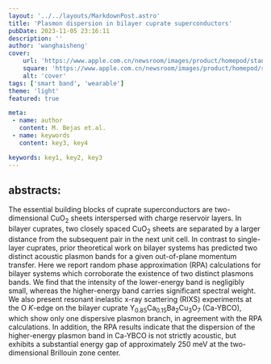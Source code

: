 ```yaml
---
layout: '../../layouts/MarkdownPost.astro'
title: 'Plasmon dispersion in bilayer cuprate superconductors'
pubDate: 2023-11-05 23:16:11
description: ''
author: 'wanghaisheng'
cover:
    url: 'https://www.apple.com.cn/newsroom/images/product/homepod/standard/Apple-HomePod-hero-230118_big.jpg.large_2x.jpg'
    square: 'https://www.apple.com.cn/newsroom/images/product/homepod/standard/Apple-HomePod-hero-230118_big.jpg.large_2x.jpg'
    alt: 'cover'
tags: ['smart band', 'wearable'] 
theme: 'light'
featured: true

meta:
 - name: author
   content: M. Bejas et.al.
 - name: keywords
   content: key3, key4

keywords: key1, key2, key3
---
```


## abstracts:
The essential building blocks of cuprate superconductors are two-dimensional CuO$_2$ sheets interspersed with charge reservoir layers. In bilayer cuprates, two closely spaced CuO$_2$ sheets are separated by a larger distance from the subsequent pair in the next unit cell. In contrast to single-layer cuprates, prior theoretical work on bilayer systems has predicted two distinct acoustic plasmon bands for a given out-of-plane momentum transfer. Here we report random phase approximation (RPA) calculations for bilayer systems which corroborate the existence of two distinct plasmons bands. We find that the intensity of the lower-energy band is negligibly small, whereas the higher-energy band carries significant spectral weight. We also present resonant inelastic x-ray scattering (RIXS) experiments at the O $K$-edge on the bilayer cuprate Y$_{0.85}$Ca$_{0.15}$Ba$_2$Cu$_3$O$_7$ (Ca-YBCO), which show only one dispersive plasmon branch, in agreement with the RPA calculations. In addition, the RPA results indicate that the dispersion of the higher-energy plasmon band in Ca-YBCO is not strictly acoustic, but exhibits a substantial energy gap of approximately 250 meV at the two-dimensional Brillouin zone center.
